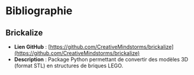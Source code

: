 # Bibliographie

## Brickalize
- **Lien GitHub** : [https://github.com/CreativeMindstorms/brickalize](https://github.com/CreativeMindstorms/brickalize)  
- **Description** : Package Python permettant de convertir des modèles 3D (format STL) en structures de briques LEGO.




